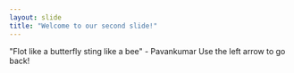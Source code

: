 ```yaml
---
layout: slide
title: "Welcome to our second slide!"
---
```

"Flot like a butterfly sting like a bee" - Pavankumar 
Use the left arrow to go back!
 
